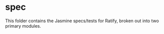 # spec

This folder contains the Jasmine specs/tests for Ratify, broken out into two
primary modules.